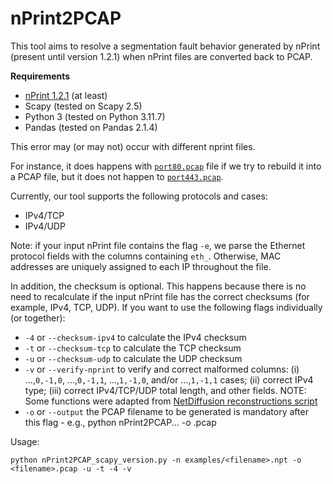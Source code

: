 # nPrint2PCAP

This tool aims to resolve a segmentation fault behavior generated by nPrint (present until version 1.2.1) when nPrint files are converted back to PCAP.


**Requirements**
- [nPrint 1.2.1](https://github.com/nprint/nprint/releases/tag/v1.2.1) (at least)
- Scapy (tested on Scapy 2.5)
- Python 3 (tested on Python 3.11.7)
- Pandas (tested on Pandas 2.1.4)

This error may (or may not) occur with different nprint files.

For instance, it does happens with [`port80.pcap`](https://github.com/arielgoes/nprint_to_pcap/tree/main/examples/port80.pcap) file if we try to rebuild it into a PCAP file, but it does not happen to [`port443.pcap`](https://github.com/arielgoes/nprint_to_pcap/blob/main/examples/port443.pcap).

Currently, our tool supports the following protocols and cases:
* IPv4/TCP
* IPv4/UDP

Note: if your input nPrint file contains the flag `-e`, we parse the Ethernet protocol fields with the columns containing `eth_`. Otherwise, MAC addresses are uniquely assigned to each IP throughout the file.

In addition, the checksum is optional. This happens because there is no need to recalculate if the input nPrint file has the correct checksums (for example, IPv4, TCP, UDP). If you want to use the following flags individually (or together):
* `-4` or `--checksum-ipv4` to calculate the IPv4 checksum
* `-t` or `--checksum-tcp` to calculate the TCP checksum
* `-u` or `--checksum-udp` to calculate the UDP checksum
* `-v` or `--verify-nprint` to verify and correct malformed columns: (i) ...,`0,-1,0`, ...,`0,-1,1`, ...,`1,-1,0`, and/or ...,`1,-1,1` cases; (ii) correct IPv4 type; (iii) correct IPv4/TCP/UDP total length, and other fields. NOTE: Some functions were adapted from [NetDiffusion reconstructions script](https://github.com/noise-lab/NetDiffusion_Generator/blob/main/post-generation/reconstruction.py)
* `-o` or `--output` the PCAP filename to be generated is mandatory after this flag - e.g., python nPrint2PCAP... -o <filename>.pcap


Usage: 
```
python nPrint2PCAP_scapy_version.py -n examples/<filename>.npt -o <filename>.pcap -u -t -4 -v
```
